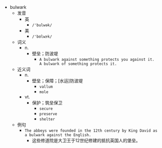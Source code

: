 - bulwark
  - 发音
    - 英
      - `/'bulwək/`
    - 美
      - `/'bʊlwɝk/`
  - 词义
    - n.
      - 壁垒；防波堤
        - `A bulwark against something protects you against it. A bulwark of something protects it. `
  - 近义词
    - n.
      - 壁垒；保障；[水运]防波堤
        - `vallum`
        - `mole`
    - vt.
      - 保护；筑垒保卫
        - `secure`
        - `preserve`
        - `shelter`
  - 例句
    - `The abbeys were founded in the 12th century by King David as a bulwark against the English.`
      - 这些修道院是大卫王于12世纪修建的抵抗英国人的堡垒。

